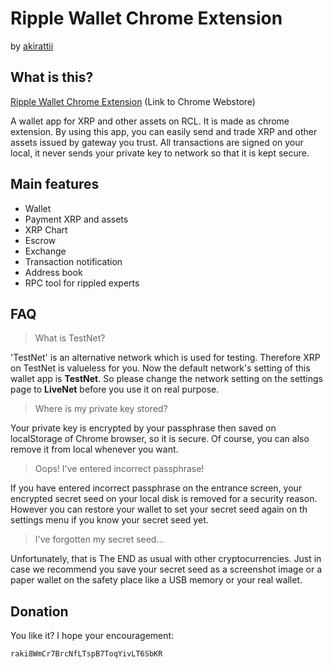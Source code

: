 # Ripple Wallet Chrome Extension 
  
  by [akirattii](https://plus.google.com/+AkiraTanakaakirattii)


## What is this?

[Ripple Wallet Chrome Extension](https://chrome.google.com/webstore/detail/ripple-wallet/pbdihppojjickcoendiloibpjokjaobc) (Link to Chrome Webstore)  
  
A wallet app for XRP and other assets on RCL. It is made as chrome extension.
By using this app, you can easily send and trade XRP and other assets issued by gateway you trust.
All transactions are signed on your local, it never sends your private key to network so that it is kept secure.


## Main features

+ Wallet
+ Payment XRP and assets
+ XRP Chart
+ Escrow
+ Exchange
+ Transaction notification
+ Address book
+ RPC tool for rippled experts


## FAQ

> What is TestNet?

'TestNet' is an alternative network which is used for testing. Therefore XRP on TestNet is valueless for you. Now the default network's setting of this wallet app is **TestNet**. So please change the network setting on the settings page to **LiveNet** before you use it on real purpose.

> Where is my private key stored?

Your private key is encrypted by your passphrase then saved on localStorage of Chrome browser, so it is secure. Of course, you can also remove it from local whenever you want.

> Oops! I've entered incorrect passphrase!

If you have entered incorrect passphrase on the entrance screen, your encrypted secret seed on your local disk is removed for a security reason. However you can restore your wallet to set your secret seed again on th settings menu if you know your secret seed yet.

> I've forgotten my secret seed...

Unfortunately, that is The END as usual with other cryptocurrencies. Just in case we recommend you save your secret seed as a screenshot image or a paper wallet on the safety place like a USB memory or your real wallet.

## Donation

You like it? I hope your encouragement:

`raki8WmCr7BrcNfLTspB7ToqYivLT6SbKR`
